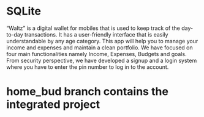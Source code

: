 # SQLite

“Waltz” is a digital wallet for mobiles that is used to keep track of the day-to-day transactions. It has a user-friendly interface that is easily understandable by any age category. This app will help you to manage your income and expenses and maintain a clean portfolio. We have focused on four main functionalities namely Income, Expenses, Budgets and goals. From security perspective, we have developed a signup and a login system where you have to enter the pin number to log in to the account.

# home_bud branch contains the integrated project
